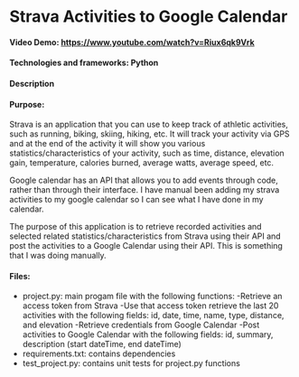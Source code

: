 # Strava Activities to Google Calendar
#### **Video Demo**:  https://www.youtube.com/watch?v=Riux6qk9Vrk
#### Technologies and frameworks: Python
#### **Description**
#### Purpose:
Strava is an application that you can use to keep track of athletic activities, such as running, biking, skiing, hiking, etc.  It will track your activity via GPS and at the end of the activity it will show you various statistics/characteristics of your activity, such as time, distance, elevation gain, temperature, calories burned, average watts, average speed, etc.  

Google calendar has an API that allows you to add events through code, rather than through their interface. I have manual been adding my strava activities to my google calendar so I can see what I have done in my calendar.

The purpose of this application is to retrieve recorded activities and selected related statistics/characteristics from Strava using their API and post the activities to a Google Calendar using their API.  This is something that I was doing manually. 
#### Files:
* project.py: main progam file with the following functions:
    -Retrieve an access token from Strava
    -Use that access token retrieve the last 20 activities with the following fields: id, date, time, name, type, distance, and elevation
    -Retrieve credentials from Google Calendar
    -Post activities to Google Calendar with the following fields: id, summary, description (start dateTime, end dateTime)
* requirements.txt: contains dependencies
* test_project.py: contains unit tests for project.py functions
